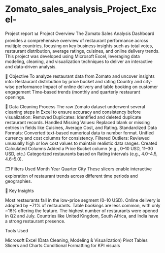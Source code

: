 # Zomato_sales_analysis_Project_Excel-
Project report 
📊 Project Overview
The Zomato Sales Analysis Dashboard provides a comprehensive overview of restaurant performance across multiple countries, focusing on key business insights such as total votes, restaurant distribution, average ratings, cuisines, and online delivery trends.
This project was developed using Microsoft Excel, leveraging data modeling, cleaning, and visualization techniques to deliver an interactive and data-driven analysis.

🎯 Objective
To analyze restaurant data from Zomato and uncover insights into:
Restaurant distribution by price bucket and rating
Country and city-wise performance
Impact of online delivery and table booking on customer engagement
Time-based trends (monthly and quarterly restaurant openings.

🧹 Data Cleaning Process
The raw Zomato dataset underwent several cleaning steps in Excel to ensure accuracy and consistency before visualization:
Removed Duplicates: Identified and deleted duplicate restaurant records.
Handled Missing Values: Replaced blank or missing entries in fields like Cuisines, Average Cost, and Rating.
Standardized Data Formats:
Converted text-based numerical data to number format.
Unified currency and cost columns for consistency.
Filtered Outliers: Reviewed unusually high or low cost values to maintain realistic data ranges.
Created Calculated Columns
Added a Price Bucket column (e.g., 0–10 USD, 11–30 USD, etc.)
Categorized restaurants based on Rating intervals (e.g., 4.0–4.5, 4.6–5.0).

🗂️ Filters Used
Month
Year
Quarter
City
These slicers enable interactive exploration of restaurant trends across different time periods and geographies.

🧠 Key Insights

Most restaurants fall in the low-price segment (0–10 USD).
Online delivery is adopted by ~71% of restaurants.
Table bookings are less common, with only ~16% offering the feature.
The highest number of restaurants were opened in Q2 and July.
Countries like United Kingdom, South Africa, and India have a strong restaurant presence.

Tools Used

Microsoft Excel (Data Cleaning, Modeling & Visualization)
Pivot Tables
Slicers and Charts
Conditional Formatting for KPI visuals
